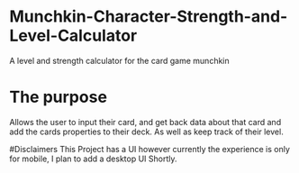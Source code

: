 # Munchkin-Character-Strength-and-Level-Calculator
A level and strength calculator for the card game munchkin

# The purpose

Allows the user to input their card, and get back data about that card and add the cards properties to their deck.
As well as keep track of their level.

#Disclaimers
This Project has a UI however currently the experience is only for mobile, I plan to add a desktop UI Shortly.

